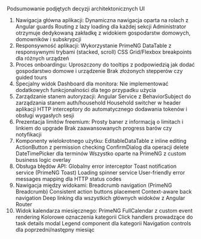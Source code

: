 Podsumowanie podjętych decyzji architektonicznych UI
1. Nawigacja główna aplikacji:
Dynamiczna nawigacja oparta na rolach z Angular guards
Routing z lazy loading dla każdej sekcji
Administrator otrzymuje dedykowaną zakładkę z widokiem gospodarstw domowych, domowników i subskrypcji
2. Responsywność aplikacji:
Wykorzystanie PrimeNG DataTable z responsywnymi trybami (stacked, scroll)
CSS Grid/Flexbox breakpoints dla różnych urządzeń
3. Proces onboardingu:
Uproszczony do tooltips z podpowiedzią jak dodać gospodarstwo domowe i urządzenie
Brak złożonych stepperów czy guided tours
4. Specjalny widok Dashboard dla monitora:
Nie implementować dodatkowych funkcjonalności dla tego przypadku użycia
5. Zarządzanie stanem autoryzacji:
Angular Service z BehaviorSubject do zarządzania stanem auth/household
Household switcher w header aplikacji
HTTP interceptory do automatycznego dodawania tokenów i obsługi wygasłych sesji
6. Prezentacja limitów freemium:
Prosty baner z informacją o limitach i linkiem do upgrade
Brak zaawansowanych progress barów czy notyfikacji
7. Komponenty wielokrotnego użytku:
EditableDataTable z inline editing
ActionButton z permission checking
ConfirmDialog dla operacji delete
DateTimePicker dla terminów
Wszystko oparte na PrimeNG z custom business logic overlay
8. Obsługa błędów API:
Globalny error interceptor
Toast notification service (PrimeNG Toast)
Loading spinner service
User-friendly error messages mapping dla HTTP status codes
9. Nawigacja między widokami:
Breadcrumb navigation (PrimeNG Breadcrumb)
Consistent action buttons placement
Context-aware back navigation
Deep linking dla wszystkich głównych widoków z Angular Router
10. Widok kalendarza miesięcznego:
PrimeNG FullCalendar z custom event rendering
Kolorowe oznaczenia kategorii
Click handlers prowadzące do task details modal
Legend component dla kategorii
Navigation controls dla poprzedni/następny miesiąc
